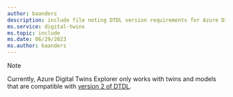 ```yaml
---
author: baanders
description: include file noting DTDL version requirements for Azure Digital Twins Explorer
ms.service: digital-twins
ms.topic: include
ms.date: 06/29/2023
ms.author: baanders
---
```


>[!NOTE]
>Currently, Azure Digital Twins Explorer only works with twins and models that are compatible with [version 2 of DTDL](../articles/digital-twins/concepts-models.md#supported-dtdl-versions).
